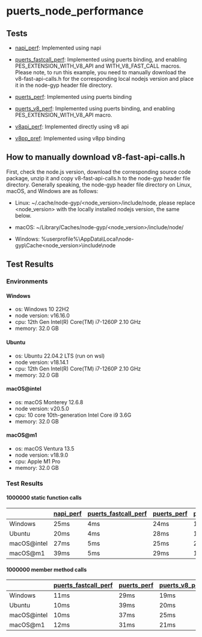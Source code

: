 # puerts_node_performance

## Tests

* [napi_perf](./napi_perf): Implemented using napi

* [puerts_fastcall_perf](./puerts_fastcall_perf): Implemented using puerts binding, and enabling PES_EXTENSION_WITH_V8_API and WITH_V8_FAST_CALL macros. Please note, to run this example, you need to manually download the v8-fast-api-calls.h for the corresponding local nodejs version and place it in the node-gyp header file directory.

* [puerts_perf](./puerts_perf): Implemented using puerts binding

* [puerts_v8_perf](./puerts_v8_perf): Implemented using puerts binding, and enabling PES_EXTENSION_WITH_V8_API macro.

* [v8api_perf](./v8api_perf): Implemented directly using v8 api

* [v8pp_pref](./v8pp_pref): Implemented using v8pp binding

## How to manually download v8-fast-api-calls.h

First, check the node.js version, download the corresponding source code package, unzip it and copy v8-fast-api-calls.h to the node-gyp header file directory. Generally speaking, the node-gyp header file directory on Linux, macOS, and Windows are as follows:

* Linux: ~/.cache/node-gyp/<node_version>/include/node, please replace <node_version> with the locally installed nodejs version, the same below.

* macOS: ~/Library/Caches/node-gyp/<node_version>/include/node/

* Windows: %userprofile%\AppData\Local\node-gyp\Cache<node_version>\include\node

## Test Results

### Environments

#### Windows

* os: Windows 10 22H2
* node version: v16.16.0
* cpu: 12th Gen Intel(R) Core(TM) i7-1260P   2.10 GHz
* memory: 32.0 GB

#### Ubuntu

* os: Ubuntu 22.04.2 LTS (run on wsl)
* node version: v18.14.1
* cpu: 12th Gen Intel(R) Core(TM) i7-1260P   2.10 GHz
* memory: 32.0 GB

#### macOS@intel

* os: macOS Monterey 12.6.8
* node version: v20.5.0
* cpu:  10 core 10th-generation Intel Core i9 3.6G
* memory: 32.0 GB

#### macOS@m1

* os: macOS Ventura 13.5
* node version: v18.9.0
* cpu:  Apple M1 Pro
* memory: 32.0 GB

### Test Results

#### 1000000 static function calls

|     | [napi_perf](./napi_perf)  | [puerts_fastcall_perf](./puerts_fastcall_perf) | [puerts_perf](./puerts_perf) | [puerts_v8_perf](./puerts_v8_perf) | [v8api_perf](./v8api_perf) | [v8pp_pref](./v8pp_pref)|
|  ----  | ----  | ----  | ----  | ----  | ----  | ----  |
| Windows  | 25ms | 4ms | 24ms | 16ms | 13ms | 30ms |
| Ubuntu  | 20ms | 4ms | 28ms | 12ms | 11ms | 21ms |
| macOS@intel | 27ms | 5ms | 25ms | 21ms | 15ms | 30ms |
| macOS@m1  | 39ms | 5ms | 29ms | 19ms | 15ms | 64ms |

#### 1000000 member method calls

|     | [puerts_fastcall_perf](./puerts_fastcall_perf) | [puerts_perf](./puerts_perf) | [puerts_v8_perf](./puerts_v8_perf) | [v8pp_pref](./v8pp_pref)|
|  ----  | ----  | ----  | ----  | ----  | 
| Windows  | 11ms | 29ms | 19ms | 138ms |
| Ubuntu  | 10ms | 39ms | 20ms | 98ms |
| macOS@intel  | 10ms | 37ms | 25ms | 88ms |
| macOS@m1  | 12ms | 31ms | 21ms | 78ms |

